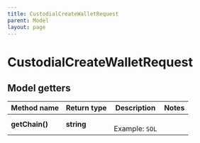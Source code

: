 ```yaml
---
title: CustodialCreateWalletRequest
parent: Model
layout: page
---
```


# CustodialCreateWalletRequest

## Model getters

Method name | Return type | Description | Notes
------------ | ------------- | ------------- | -------------
**getChain()** | **string** |  <br>Example: `SOL` |

